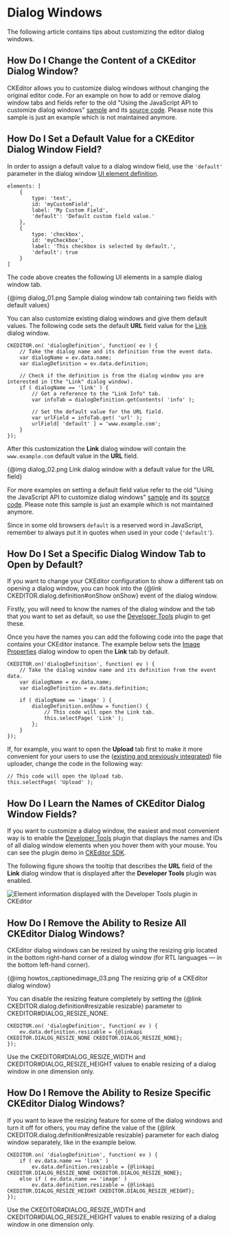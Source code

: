 <!--
Copyright (c) 2003-2017, CKSource - Frederico Knabben. All rights reserved.
For licensing, see LICENSE.md.
-->

# Dialog Windows

The following article contains tips about customizing the editor dialog windows.


## How Do I Change the Content of a CKEditor Dialog Window?

CKEditor allows you to customize dialog windows without changing the original editor code. For an example on how to add or remove dialog window tabs and fields refer to the old "Using the JavaScript API to customize dialog windows" [sample](http://nightly.ckeditor.com/standard/samples/old/dialog/dialog.html) and its [source code](https://github.com/ckeditor/ckeditor-dev/blob/master/plugins/dialog/samples/dialog.html). Please note this sample is just an example which is not maintained anymore.

## How Do I Set a Default Value for a CKEditor Dialog Window Field?

In order to assign a default value to a dialog window field, use the `'default'` parameter in the dialog window [UI element definition](#!/api/CKEDITOR.dialog.definition.uiElement).

	elements: [
		{
			type: 'text',
			id: 'myCustomField',
			label: 'My Custom Field',
			'default': 'Default custom field value.'
		},
		{
			type: 'checkbox',
			id: 'myCheckbox',
			label: 'This checkbox is selected by default.',
			'default': true
		}
	]

The code above creates the following UI elements in a sample dialog window tab.

{@img dialog_01.png Sample dialog window tab containing two fields with default values}

You can also customize existing dialog windows and give them default values. The following code sets the default **URL** field value for the [Link](https://ckeditor.com/cke4/addon/link) dialog window.

	CKEDITOR.on( 'dialogDefinition', function( ev ) {
		// Take the dialog name and its definition from the event data.
		var dialogName = ev.data.name;
		var dialogDefinition = ev.data.definition;

		// Check if the definition is from the dialog window you are interested in (the "Link" dialog window).
		if ( dialogName == 'link' ) {
			// Get a reference to the "Link Info" tab.
			var infoTab = dialogDefinition.getContents( 'info' );

			// Set the default value for the URL field.
			var urlField = infoTab.get( 'url' );
			urlField[ 'default' ] = 'www.example.com';
		}
	});

After this customization the **Link** dialog window will contain the `www.example.com` default value in the **URL** field.

{@img dialog_02.png Link dialog window with a default value for the URL field}

For more examples on setting a default field value refer to the old "Using the JavaScript API to customize dialog windows" [sample](http://nightly.ckeditor.com/standard/samples/old/dialog/dialog.html) and its [source code](https://github.com/ckeditor/ckeditor-dev/blob/master/plugins/dialog/samples/dialog.html). Please note this sample is just an example which is not maintained anymore.

<p class="tip">
	Since in some old browsers <code>default</code> is a reserved word in JavaScript, remember to always put it in quotes when used in your code (<code>'default'</code>).
</p>


## How Do I Set a Specific Dialog Window Tab to Open by Default?

If you want to change your CKEditor configuration to show a different tab on opening a dialog window, you can hook into the {@link CKEDITOR.dialog.definition#onShow onShow} event of the dialog window.

Firstly, you will need to know the names of the dialog window and the tab that you want to set as default, so use the [Developer Tools](#!/guide/dev_howtos_dialog_windows-section-how-do-i-learn-the-names-of-ckeditor-dialog-window-fields%3F) plugin to get these.

Once you have the names you can add the following code into the page that contains your CKEditor instance. The example below sets the [Image Properties](https://ckeditor.com/cke4/addon/image) dialog window to open the **Link** tab by default.

	CKEDITOR.on('dialogDefinition', function( ev ) {
		// Take the dialog window name and its definition from the event data.
		var dialogName = ev.data.name;
		var dialogDefinition = ev.data.definition;

		if ( dialogName == 'image' ) {
			dialogDefinition.onShow = function() {
				// This code will open the Link tab.
				this.selectPage( 'Link' );
			};
		}
	});

If, for example, you want to open the **Upload** tab first to make it more convenient for your users to use the ([existing and previously integrated](#!/guide/dev_howtos_file_upload)) file uploader, change the code in the following way:

	// This code will open the Upload tab.
	this.selectPage( 'Upload' );


## How Do I Learn the Names of CKEditor Dialog Window Fields?

If you want to customize a dialog window, the easiest and most convenient way is to enable the [Developer Tools](#!/guide/dev_devtools) plugin that displays the names and IDs of all dialog window elements when you hover them with your mouse. You can see the plugin demo in [CKEditor SDK](https://sdk.ckeditor.com/samples/devtools.html).

The following figure shows the tooltip that describes the **URL** field of the **Link** dialog window that is displayed after the **Developer Tools** plugin was enabled.

<img src="guides/dev_devtools/devtools_01.png" alt="Element information displayed with the Developer Tools plugin in CKEditor">


## How Do I Remove the Ability to Resize All CKEditor Dialog Windows?

CKEditor dialog windows can be resized by using the resizing grip located in the bottom right-hand corner of a dialog window (for RTL languages — in the bottom left-hand corner).

{@img howtos_captionedimage_03.png The resizing grip of a CKEditor dialog window}

You can disable the resizing feature completely by setting the {@link CKEDITOR.dialog.definition#resizable resizable} parameter to  CKEDITOR#DIALOG_RESIZE_NONE.

	CKEDITOR.on( 'dialogDefinition', function( ev ) {
		ev.data.definition.resizable = {@linkapi CKEDITOR.DIALOG_RESIZE_NONE CKEDITOR.DIALOG_RESIZE_NONE};
	});

Use the CKEDITOR#DIALOG_RESIZE_WIDTH and CKEDITOR#DIALOG_RESIZE_HEIGHT values to enable resizing of a dialog window in one dimension only.


## How Do I Remove the Ability to Resize Specific CKEditor Dialog Windows?

If you want to leave the resizing feature for some of the dialog windows and turn it off for others, you may define the value of the {@link CKEDITOR.dialog.definition#resizable resizable} parameter for each dialog window separately, like in the example below.

	CKEDITOR.on( 'dialogDefinition', function( ev ) {
		if ( ev.data.name == 'link' )
			ev.data.definition.resizable = {@linkapi CKEDITOR.DIALOG_RESIZE_NONE CKEDITOR.DIALOG_RESIZE_NONE};
		else if ( ev.data.name == 'image' )
			ev.data.definition.resizable = {@linkapi CKEDITOR.DIALOG_RESIZE_HEIGHT CKEDITOR.DIALOG_RESIZE_HEIGHT};
	});

Use the CKEDITOR#DIALOG_RESIZE_WIDTH and CKEDITOR#DIALOG_RESIZE_HEIGHT values to enable resizing of a dialog window in one dimension only.

